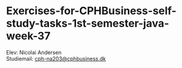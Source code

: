 # Exercises-for-CPHBusiness-self-study-tasks-1st-semester-java-week-37

Elev: Nicolai Andersen\
Studiemail: cph-na203@cphbusiness.dk
